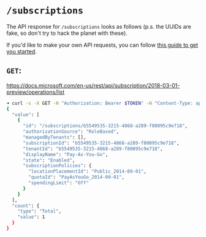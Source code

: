 # `/subscriptions`

The API response for `/subscriptions` looks as follows (p.s. the UUIDs are fake, so don't try to hack the planet with these).

If you'd like to make your own API requests, you can follow [this guide to get you started](https://medium.com/@mauridb/calling-azure-rest-api-via-curl-eb10a06127).


## `GET`:

https://docs.microsoft.com/en-us/rest/api/subscription/2018-03-01-preview/operations/list

```sh
➜ curl -s -X GET -H "Authorization: Bearer $TOKEN" -H "Content-Type: application/json" "https://management.azure.com/subscriptions?api-version=2020-01-01" | jq .
{
  "value": [
    {
      "id": "/subscriptions/b5549535-3215-4868-a289-f80095c9e718",
      "authorizationSource": "RoleBased",
      "managedByTenants": [],
      "subscriptionId": "b5549535-3215-4868-a289-f80095c9e718",
      "tenantId": "b5549535-3215-4868-a289-f80095c9e718",
      "displayName": "Pay-As-You-Go",
      "state": "Enabled",
      "subscriptionPolicies": {
        "locationPlacementId": "Public_2014-09-01",
        "quotaId": "PayAsYouGo_2014-09-01",
        "spendingLimit": "Off"
      }
    }
  ],
  "count": {
    "type": "Total",
    "value": 1
  }
}
```
